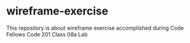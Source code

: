 # wireframe-exercise
This repository is about wireframe exercise accomplished during Code Fellows Code 201 Class 08a Lab
